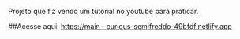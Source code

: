 Projeto que fiz vendo um tutorial no youtube para praticar.

##Acesse aqui:
https://main--curious-semifreddo-49bfdf.netlify.app
